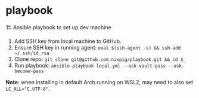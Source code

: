 # playbook

🏗️ Ansible playbook to set up dev machine

1. Add SSH key from local machine to GitHub.
1. Ensure SSH key in running agent: `eval $(ssh-agent -s) && ssh-add ~/.ssh/id_rsa`
1. Clone repo: `git clone git@github.com:nixpig/playbook.git && cd $_`
1. Run playbook: `ansible-playbook local.yml --ask-vault-pass --ask-become-pass`


**Note:** when installing in default Arch running on WSL2, may need to also set `LC_ALL="C.UTF-8"`.
